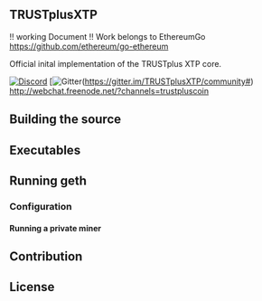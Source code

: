 
## TRUSTplusXTP

!! working Document !! Work belongs to EthereumGo https://github.com/ethereum/go-ethereum

Official inital implementation of the TRUSTplus XTP core.

[![Discord](https://img.shields.io/badge/discord-join%20chat-blue.svg)](https://discord.gg/56Dfku)
[![Gitter](https://img.shields.io/gitter/room/nwjs/nw.js.svg)(https://gitter.im/TRUSTplusXTP/community#)
http://webchat.freenode.net/?channels=trustpluscoin



## Building the source


## Executables
## Running geth

### Configuration


#### Running a private miner

## Contribution

## License
